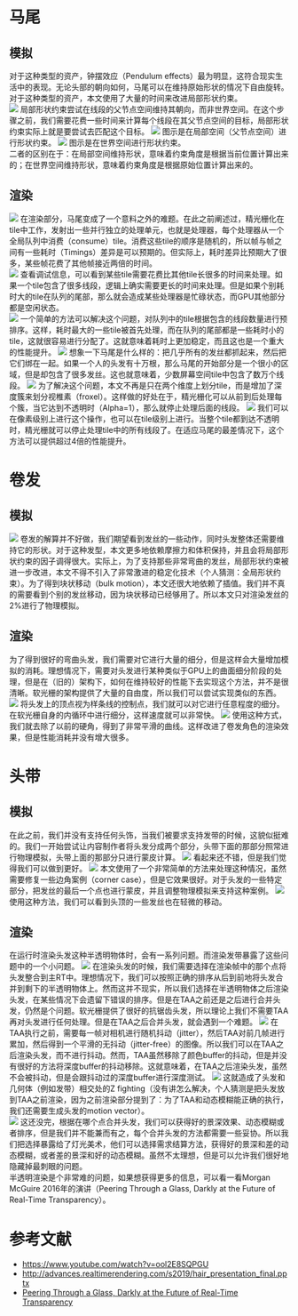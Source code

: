 # 马尾
## 模拟
对于这种类型的资产，钟摆效应（Pendulum effects）最为明显，这符合现实生活中的表现。无论头部的朝向如何，马尾可以在维持原始形状的情况下自由旋转。对于这种类型的资产，本文使用了大量的时间来改进局部形状约束。   
![](Pic/LocalShape.png)
局部形状约束尝试在线段的父节点空间维持其朝向，而非世界空间。在这个步骤之前，我们需要花费一些时间来计算每个线段在其父节点空间的目标，局部形状约束实际上就是要尝试去匹配这个目标。
![](Pic/ShapeLocal.gif)
图示是在局部空间（父节点空间）进行形状约束。
![](Pic/ShapeGlobal.gif)
图示是在世界空间进行形状约束。   
二者的区别在于：在局部空间维持形状，意味着约束角度是根据当前位置计算出来的；在世界空间维持形状，意味着约束角度是根据原始位置计算出来的。
## 渲染
![](Pic/Processors.png)
在渲染部分，马尾变成了一个意料之外的难题。在此之前阐述过，精光栅化在tile中工作，发射出一些并行独立的处理单元，也就是处理器，每个处理器从一个全局队列中消费（consume）tile。消费这些tile的顺序是随机的，所以帧与帧之间有一些耗时（Timings）差异是可以预期的。但实际上，耗时差异比预期大了很多，某些帧花费了其他帧接近两倍的时间。   
![](Pic/DebugData.png)
查看调试信息，可以看到某些tile需要花费比其他tile长很多的时间来处理。如果一个tile包含了很多线段，逻辑上确实需要更长的时间来处理。但是如果个别耗时大的tile在队列的尾部，那么就会造成某些处理器是忙碌状态，而GPU其他部分都是空闲状态。   
![](Pic/Presort.png)
一个简单的方法可以解决这个问题，对队列中的tile根据包含的线段数量进行预排序。这样，耗时最大的一些tile被首先处理，而在队列的尾部都是一些耗时小的tile，这就很容易进行分配了。这就意味着耗时上更加稳定，而且这也是一个重大的性能提升。
![](Pic/Grab.png)
想象一下马尾是什么样的：把几乎所有的发丝都抓起来，然后把它们绑在一起。如果一个人的头发有十万根，那么马尾的开始部分是一个很小的区域，但是却包含了很多发丝。这也就意味着，少数屏幕空间tile中包含了数万个线段。
![](Pic/Bin.png)
为了解决这个问题，本文不再是只在两个维度上划分tile，而是增加了深度簇来划分视椎素（froxel）。这样做的好处在于，精光栅化可以从前到后处理每个簇，当它达到不透明时（Alpha=1），那么就停止处理后面的线段。
![](Pic/Opacity.png)
我们可以在像素级别上进行这个操作，也可以在tile级别上进行。当整个tile都到达不透明时，精光栅就可以停止处理tile中的所有线段了。在适应马尾的最差情况下，这个方法可以提供超过4倍的性能提升。
# 卷发
## 模拟
![](Pic/BulkMotion.gif)
卷发的解算并不好做，我们期望看到发丝的一些动作，同时头发整体还需要维持它的形状。对于这种发型，本文更多地依赖摩擦力和体积保持，并且会将局部形状约束的因子调得很大。实际上，为了支持那些非常弯曲的发丝，局部形状约束被进一步改进，本文不得不引入了非常激进的稳定化技术（个人猜测：全局形状约束）。为了得到块状移动（bulk motion），本文还很大地依赖了插值。我们并不真的需要看到个别的发丝移动，因为块状移动已经够用了。所以本文只对渲染发丝的2%进行了物理模拟。
## 渲染
为了得到很好的弯曲头发，我们需要对它进行大量的细分，但是这样会大量增加模拟的消耗。理想情况下，需要对头发进行某种类似于GPU上的曲面细分阶段的处理，但是在（旧的）架构下，如何在维持较好的性能下去实现这个方法，并不是很清晰。软光栅的架构提供了大量的自由度，所以我们可以尝试实现类似的东西。   
![](Pic/Spline.png)
将头发上的顶点视为样条线的控制点，我们就可以对它进行任意程度的细分。在软光栅自身的内循环中进行细分，这样速度就可以非常快。
![](Pic/Curly.gif)
使用这种方式，我们就去除了以前的硬角，得到了非常平滑的曲线。这样改进了卷发角色的渲染效果，但是性能消耗并没有增大很多。
# 头带
## 模拟
在此之前，我们并没有支持任何头饰，当我们被要求支持发带的时候，这貌似挺难的。我们一开始尝试让内容制作者将头发分成两个部分，头带下面的那部分照常进行物理模拟，头带上面的那部分只进行蒙皮计算。
![](Pic/TwoParts.gif)
看起来还不错，但是我们觉得我们可以做到更好。
![](Pic/Skinned.png)
本文使用了一个非常简单的方法来处理这种情况，虽然需要修复一些边角案例（corner case），但是它效果很好。对于头发的一些特定部分，把发丝的最后一个点也进行蒙皮，并且调整物理模拟来支持这种案例。
![](Pic/Headband.gif)
使用这种方法，我们可以看到头顶的一些发丝也在轻微的移动。
## 渲染
在运行时渲染头发这种半透明物体时，会有一系列问题。而渲染发带暴露了这些问题中的一个小问题。
![](Pic/InjectPoint.png)
在渲染头发的时候，我们需要选择在渲染帧中的那个点将头发整合到主RT中。理想情况下，我们可以按照正确的排序从后到前地将头发合并到剩下的半透明物体上。然而这并不现实，所以我们选择在半透明物体之后渲染头发，在某些情况下会遗留下错误的排序。但是在TAA之前还是之后进行合并头发，仍然是个问题。软光栅提供了很好的抗锯齿头发，所以理论上我们不需要TAA再对头发进行任何处理。但是在TAA之后合并头发，就会遇到一个难题。
![](Pic/TAA.png)
在TAA执行之前，需要每一帧对相机进行随机抖动（jitter），然后TAA对前几帧进行累加，然后得到一个平滑的无抖动（jitter-free）的图像。所以我们可以在TAA之后渲染头发，而不进行抖动。然而，TAA虽然移除了颜色buffer的抖动，但是并没有很好的方法将深度buffer的抖动移除。这就意味着，在TAA之后渲染头发，虽然不会被抖动，但是会跟抖动过的深度buffer进行深度测试。
![](Pic/ZFighting.gif)
这就造成了头发和几何体（例如发带）相交处的Z fighting（没有讲怎么解决，个人猜测是把头发放到TAA之前渲染，因为之前渲染部分提到了：为了TAA和动态模糊能正确的执行，我们还需要生成头发的motion vector）。   
![](Pic/Resolve.png)
这还没完，根据在哪个点合并头发，我们可以获得好的景深效果、动态模糊或者排序，但是我们并不能兼而有之，每个合并头发的方法都需要一些妥协。所以我们把选择暴露给了灯光美术，他们可以选择需求结算方法，获得好的景深和差的动态模糊，或者差的景深和好的动态模糊。虽然不太理想，但是可以允许我们很好地隐藏掉最刺眼的问题。   
半透明渲染是个非常难的问题，如果想获得更多的信息，可以看一看Morgan McGuire 2016年的演讲（Peering Through a Glass, Darkly at the Future of Real-Time Transparency）。

# 参考文献
* https://www.youtube.com/watch?v=ool2E8SQPGU
* http://advances.realtimerendering.com/s2019/hair_presentation_final.pptx
* [Peering Through a Glass, Darkly at the Future of Real-Time Transparency](https://casual-effects.com/research/McGuire2016Darkly/index.html)